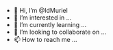 - 👋 Hi, I’m @IdMuriel
- 👀 I’m interested in ...
- 🌱 I’m currently learning ...
- 💞️ I’m looking to collaborate on ...
- 📫 How to reach me ...

<!---
IdMuriel/IdMuriel is a ✨ special ✨ repository because its `README.md` (this file) appears on your GitHub profile.
You can click the Preview link to take a look at your changes.
--->
